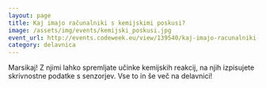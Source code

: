 ```yaml
---
layout: page
title: Kaj imajo računalniki s kemijskimi poskusi?
image: /assets/img/events/kemijski_poskusi.jpg
event_url: http://events.codeweek.eu/view/139540/kaj-imajo-racunalniki-s-kemijskimi-poskusi/
category: delavnica
---
```


Marsikaj! Z njimi lahko spremljate učinke kemijskih reakcij, na njih izpisujete skrivnostne podatke s senzorjev. Vse to in še več na delavnici!